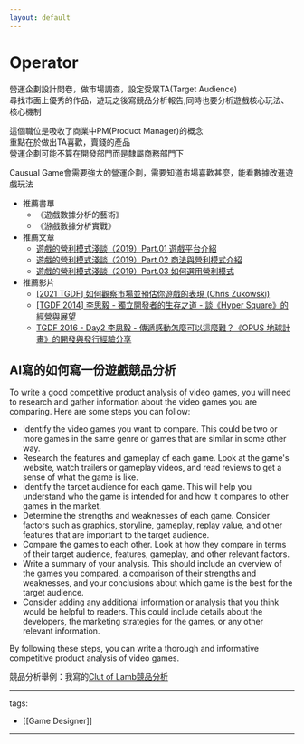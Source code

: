 ```yaml
---
layout: default
---
```


# Operator

營運企劃設計問卷，做市場調查，設定受眾TA(Target Audience)  
尋找市面上優秀的作品，遊玩之後寫競品分析報告,同時也要分析遊戲核心玩法、核心機制  

這個職位是吸收了商業中PM(Product Manager)的概念  
重點在於做出TA喜歡，賣錢的產品  
營運企劃可能不算在開發部門而是隸屬商務部門下

Causual Game會需要強大的營運企劃，需要知道市場喜歡甚麼，能看數據改進遊戲玩法  

* 推薦書單
  * 《遊戲數據分析的藝術》
  * 《游戲數據分析實戰》
* 推薦文章
  * [遊戲的營利模式淺談（2019）Part.01 遊戲平台介紹](https://medium.com/that-game-designer/%E9%81%8A%E6%88%B2%E7%9A%84%E7%87%9F%E5%88%A9%E6%A8%A1%E5%BC%8F%E6%B7%BA%E8%AB%87-2019-d18cb5b81395)
  * [遊戲的營利模式淺談（2019）Part.02 商法與營利模式介紹](https://medium.com/that-game-designer/%E9%81%8A%E6%88%B2%E7%9A%84%E7%87%9F%E5%88%A9%E6%A8%A1%E5%BC%8F%E6%B7%BA%E8%AB%87-2019-part-02-%E5%95%86%E6%B3%95%E8%88%87%E7%87%9F%E5%88%A9%E6%A8%A1%E5%BC%8F%E4%BB%8B%E7%B4%B9-82fd7b6df4c0)
  * [遊戲的營利模式淺談（2019）Part.03 如何選用營利模式](https://medium.com/that-game-designer/%E9%81%8A%E6%88%B2%E7%9A%84%E7%87%9F%E5%88%A9%E6%A8%A1%E5%BC%8F%E6%B7%BA%E8%AB%87-2019-part-03-%E5%A6%82%E4%BD%95%E9%81%B8%E7%94%A8%E7%87%9F%E5%88%A9%E6%A8%A1%E5%BC%8F-ae66dd9c3c87)
* 推薦影片
  * [[2021 TGDF] 如何觀察市場並預估你遊戲的表現 (Chris Zukowski)](https://www.youtube.com/watch?v=4qrUmVYp76I) 
  * [[TGDF 2014] 李思毅 - 獨立開發者的生存之道 - 談《Hyper Square》的經營與展望](https://youtu.be/Vcdzg3-O5E0)
  * [TGDF 2016 - Day2 李思毅 - 傳遞感動怎麼可以這麼難？《OPUS 地球計畫》的開發與發行經驗分享](https://youtu.be/HG3vME5zZFA)




## AI寫的如何寫一份遊戲競品分析
To write a good competitive product analysis of video games, you will need to research and gather information about the video games you are comparing. Here are some steps you can follow:
* Identify the video games you want to compare. This could be two or more games in the same genre or games that are similar in some other way.
* Research the features and gameplay of each game. Look at the game's website, watch trailers or gameplay videos, and read reviews to get a sense of what the game is like.
* Identify the target audience for each game. This will help you understand who the game is intended for and how it compares to other games in the market.
* Determine the strengths and weaknesses of each game. Consider factors such as graphics, storyline, gameplay, replay value, and other features that are important to the target audience.
* Compare the games to each other. Look at how they compare in terms of their target audience, features, gameplay, and other relevant factors.
* Write a summary of your analysis. This should include an overview of the games you compared, a comparison of their strengths and weaknesses, and your conclusions about which game is the best for the target audience.
* Consider adding any additional information or analysis that you think would be helpful to readers. This could include details about the developers, the marketing strategies for the games, or any other relevant information.


By following these steps, you can write a thorough and informative competitive product analysis of video games.

競品分析舉例：我寫的[Clut of Lamb競品分析](http://www.posetmage.com/resume/CompetitiveAnalysis/Cult%20of%20the%20Lamb/)

---
tags:
  - [[Game Designer]]
  
---
